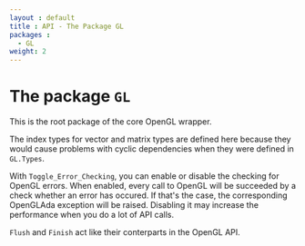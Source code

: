 ```yaml
---
layout : default
title : API - The Package GL
packages :
  - GL
weight: 2
---
```


# The package `GL`

This is the root package of the core OpenGL wrapper.

The index types for vector and matrix types are defined here because they would cause
problems with cyclic dependencies when they were defined in `GL.Types`.

With `Toggle_Error_Checking`, you can enable or disable the checking for OpenGL errors.
When enabled, every call to OpenGL will be succeeded by a check whether an error has
occured. If that's the case, the corresponding OpenGLAda exception will be raised.
Disabling it may increase the performance when you do a lot of API calls.

`Flush` and `Finish` act like their conterparts in the OpenGL API.
